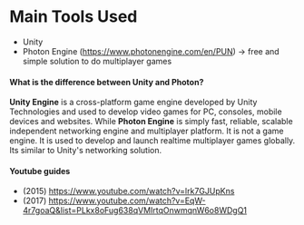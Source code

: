 # Main Tools Used
* Unity
* Photon Engine (https://www.photonengine.com/en/PUN) -> free and simple solution to do multiplayer games
#### What is the difference between Unity and Photon?
__Unity Engine__ is a cross-platform game engine developed by Unity Technologies and used to develop video games for PC, consoles, mobile devices and websites.
While __Photon Engine__ is simply fast, reliable, scalable independent networking engine and multiplayer platform. It is not a game engine. It is used to develop and launch realtime multiplayer games globally. Its similar to Unity's networking solution.
#### Youtube guides
* (2015) https://www.youtube.com/watch?v=lrk7GJUpKns
* (2017) https://www.youtube.com/watch?v=EqW-4r7goaQ&list=PLkx8oFug638qVMIrtqOnwmqnW6o8WDgQ1
